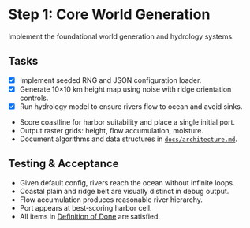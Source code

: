 # Step 1: Core World Generation

Implement the foundational world generation and hydrology systems.

## Tasks
- [x] Implement seeded RNG and JSON configuration loader.
- [x] Generate 10×10 km height map using noise with ridge orientation controls.
- [x] Run hydrology model to ensure rivers flow to ocean and avoid sinks.
- Score coastline for harbor suitability and place a single initial port.
- Output raster grids: height, flow accumulation, moisture.
- Document algorithms and data structures in [`docs/architecture.md`](../architecture.md).

## Testing & Acceptance
- Given default config, rivers reach the ocean without infinite loops.
- Coastal plain and ridge belt are visually distinct in debug output.
- Flow accumulation produces reasonable river hierarchy.
- Port appears at best‑scoring harbor cell.
- All items in [Definition of Done](../definition_of_done.md) are satisfied.

